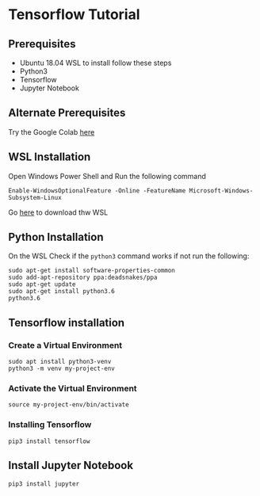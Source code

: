 # Tensorflow Tutorial
## Prerequisites
* Ubuntu 18.04 WSL to install follow these steps
* Python3
* Tensorflow
* Jupyter Notebook
## Alternate Prerequisites
Try the Google Colab [here]()
## WSL Installation
Open Windows Power Shell and Run the following command
```
Enable-WindowsOptionalFeature -Online -FeatureName Microsoft-Windows-Subsystem-Linux
```
Go [here](https://ubuntu.com/wsl) to download thw WSL

## Python Installation

On the WSL Check if the `python3` command works if not run the following:
```bashd
sudo apt-get install software-properties-common
sudo add-apt-repository ppa:deadsnakes/ppa
sudo apt-get update
sudo apt-get install python3.6
python3.6
```
## Tensorflow installation

### Create a Virtual Environment

```
sudo apt install python3-venv
python3 -m venv my-project-env
```
### Activate the Virtual Environment
```
source my-project-env/bin/activate
```
### Installing Tensorflow
```
pip3 install tensorflow
```
## Install Jupyter Notebook
```
pip3 install jupyter
```
